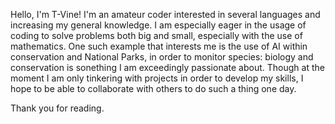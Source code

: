 Hello, I'm T-Vine! I'm an amateur coder interested in several languages and increasing my general knowledge.
I am especially eager in the usage of coding to solve problems both big and small, especially with the use of mathematics. One such example that interests me is the use of AI within conservation and National Parks, in order to monitor species: biology and conservation is sonething I am exceedingly passionate about.
Though at the moment I am only tinkering with projects in order to develop my skills, I hope to be able to collaborate with others to do such a thing one day. 

Thank you for reading.
